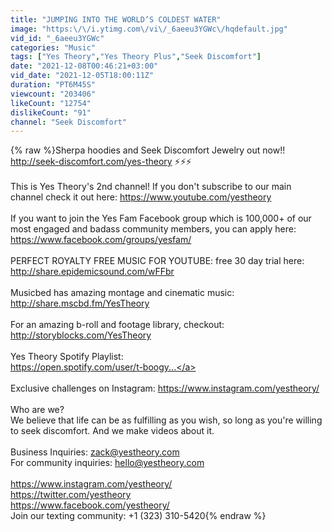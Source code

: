```yaml
---
title: "JUMPING INTO THE WORLD’S COLDEST WATER"
image: "https:\/\/i.ytimg.com\/vi\/_6aeeu3YGWc\/hqdefault.jpg"
vid_id: "_6aeeu3YGWc"
categories: "Music"
tags: ["Yes Theory","Yes Theory Plus","Seek Discomfort"]
date: "2021-12-08T00:46:21+03:00"
vid_date: "2021-12-05T18:00:11Z"
duration: "PT6M45S"
viewcount: "203406"
likeCount: "12754"
dislikeCount: "91"
channel: "Seek Discomfort"
---
```

{% raw %}Sherpa hoodies and Seek Discomfort Jewelry out now!! <a rel="nofollow" target="blank" href="http://seek-discomfort.com/yes-theory">http://seek-discomfort.com/yes-theory</a> ⚡️⚡️⚡️<br /><br />This is Yes Theory's 2nd channel! If you don't subscribe to our main channel check it out here: <a rel="nofollow" target="blank" href="https://www.youtube.com/yestheory">https://www.youtube.com/yestheory</a><br /><br />If you want to join the Yes Fam Facebook group which is 100,000+ of our most engaged and badass community members, you can apply here: <br /><a rel="nofollow" target="blank" href="https://www.facebook.com/groups/yesfam/">https://www.facebook.com/groups/yesfam/</a><br /><br />PERFECT ROYALTY FREE MUSIC FOR YOUTUBE: free 30 day trial here: <a rel="nofollow" target="blank" href="http://share.epidemicsound.com/wFFbr">http://share.epidemicsound.com/wFFbr</a> <br /><br />Musicbed has amazing montage and cinematic music:<br /><a rel="nofollow" target="blank" href="http://share.mscbd.fm/YesTheory">http://share.mscbd.fm/YesTheory</a><br /><br />For an amazing b-roll and footage library, checkout: <a rel="nofollow" target="blank" href="http://storyblocks.com/YesTheory">http://storyblocks.com/YesTheory</a><br /><br />Yes Theory Spotify Playlist: <br /><a rel="nofollow" target="blank" href="https://open.spotify.com/user/t-boogy...">https://open.spotify.com/user/t-boogy...</a><br /><br />Exclusive challenges on Instagram: <a rel="nofollow" target="blank" href="https://www.instagram.com/yestheory/">https://www.instagram.com/yestheory/</a><br /><br />Who are we? <br />We believe that life can be as fulfilling as you wish, so long as you're willing to seek discomfort. And we make videos about it.<br /><br />Business Inquiries: zack@yestheory.com<br />For community inquiries: hello@yestheory.com<br /><br /><a rel="nofollow" target="blank" href="https://www.instagram.com/yestheory/">https://www.instagram.com/yestheory/</a><br /><a rel="nofollow" target="blank" href="https://twitter.com/yestheory">https://twitter.com/yestheory</a><br /><a rel="nofollow" target="blank" href="https://www.facebook.com/yestheory/">https://www.facebook.com/yestheory/</a><br />Join our texting community: +1 (323) 310-5420{% endraw %}

